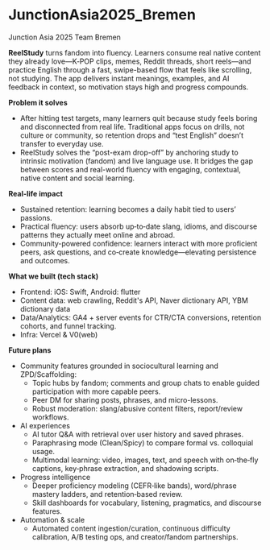 # JunctionAsia2025_Bremen
Junction Asia 2025 Team Bremen

**ReelStudy** turns fandom into fluency. Learners consume real native content they already love—K‑POP clips, memes, Reddit threads, short reels—and practice English through a fast, swipe-based flow that feels like scrolling, not studying. The app delivers instant meanings, examples, and AI feedback in context, so motivation stays high and progress compounds.

**Problem it solves**
- After hitting test targets, many learners quit because study feels boring and disconnected from real life. Traditional apps focus on drills, not culture or community, so retention drops and “test English” doesn’t transfer to everyday use.
- ReelStudy solves the “post-exam drop-off” by anchoring study to intrinsic motivation (fandom) and live language use. It bridges the gap between scores and real-world fluency with engaging, contextual, native content and social learning.

**Real-life impact**
- Sustained retention: learning becomes a daily habit tied to users’ passions.  
- Practical fluency: users absorb up‑to‑date slang, idioms, and discourse patterns they actually meet online and abroad.  
- Community-powered confidence: learners interact with more proficient peers, ask questions, and co‑create knowledge—elevating persistence and outcomes.

**What we built (tech stack)**
- Frontend: iOS: Swift, Android: flutter 
- Content data: web crawling, Reddit's API, Naver dictionary API, YBM dictionary data
- Data/Analytics: GA4 + server events for CTR/CTA conversions, retention cohorts, and funnel tracking.  
- Infra: Vercel & V0(web)

**Future plans**
- Community features grounded in sociocultural learning and ZPD/Scaffolding:  
  - Topic hubs by fandom; comments and group chats to enable guided participation with more capable peers.  
  - Peer DM for sharing posts, phrases, and micro-lessons.  
  - Robust moderation: slang/abusive content filters, report/review workflows.  
- AI experiences  
  - AI tutor Q&A with retrieval over user history and saved phrases.  
  - Paraphrasing mode (Clean/Spicy) to compare formal vs. colloquial usage.  
  - Multimodal learning: video, images, text, and speech with on‑the‑fly captions, key‑phrase extraction, and shadowing scripts.  
- Progress intelligence  
  - Deeper proficiency modeling (CEFR‑like bands), word/phrase mastery ladders, and retention‑based review.  
  - Skill dashboards for vocabulary, listening, pragmatics, and discourse features.  
- Automation & scale  
  - Automated content ingestion/curation, continuous difficulty calibration, A/B testing ops, and creator/fandom partnerships.
